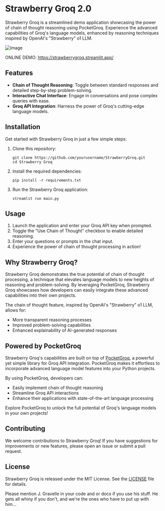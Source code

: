 # Strawberry Groq 2.0

Strawberry Groq is a streamlined demo application showcasing the power of chain of thought reasoning using PocketGroq. Experience the advanced capabilities of Groq's language models, enhanced by reasoning techniques inspired by OpenAI's "Strawberry" o1 LLM.

![image](https://github.com/user-attachments/assets/8b59bc89-8436-4aa5-9903-96f2687e8446)

ONLINE DEMO:  https://strawberrygroq.streamlit.app/ 

## Features

- **Chain of Thought Reasoning**: Toggle between standard responses and detailed step-by-step problem-solving.
- **Interactive Chat Interface**: Engage in conversations and pose complex queries with ease.
- **Groq API Integration**: Harness the power of Groq's cutting-edge language models.

## Installation

Get started with Strawberry Groq in just a few simple steps:

1. Clone this repository:
   ```
   git clone https://github.com/yourusername/StrawberryGroq.git
   cd Strawberry Groq
   ```

2. Install the required dependencies:
   ```
   pip install -r requirements.txt
   ```

3. Run the Strawberry Groq application:
   ```
   streamlit run main.py
   ```

## Usage

1. Launch the application and enter your Groq API key when prompted.
2. Toggle the "Use Chain of Thought" checkbox to enable detailed reasoning.
3. Enter your questions or prompts in the chat input.
4. Experience the power of chain of thought processing in action!

## Why Strawberry Groq?

Strawberry Groq demonstrates the true potential of chain of thought processing, a technique that elevates language models to new heights of reasoning and problem-solving. By leveraging PocketGroq, Strawberry Groq showcases how developers can easily integrate these advanced capabilities into their own projects.

The chain of thought feature, inspired by OpenAI's "Strawberry" o1 LLM, allows for:
- More transparent reasoning processes
- Improved problem-solving capabilities
- Enhanced explainability of AI-generated responses

## Powered by PocketGroq

Strawberry Groq's capabilities are built on top of [PocketGroq](https://github.com/jgravelle/pocketgroq), a powerful yet simple library for Groq API integration. PocketGroq makes it effortless to incorporate advanced language model features into your Python projects.

By using PocketGroq, developers can:
- Easily implement chain of thought reasoning
- Streamline Groq API interactions
- Enhance their applications with state-of-the-art language processing

Explore PocketGroq to unlock the full potential of Groq's language models in your own projects!

## Contributing

We welcome contributions to Strawberry Groq! If you have suggestions for improvements or new features, please open an issue or submit a pull request.

## License

Strawberry Groq is released under the MIT License. See the [LICENSE](LICENSE) file for details.

Please mention J. Gravelle in your code and or docs if you use his stuff.
He gets all whiny if you don't, and we're the ones who have to put up with him...

